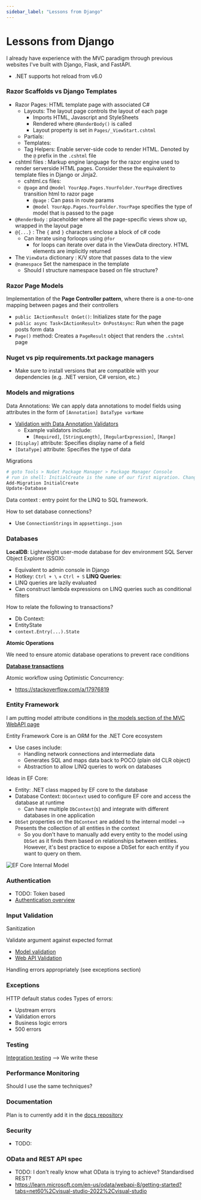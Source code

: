 ```yaml
---
sidebar_label: "Lessons from Django"
---
```


# Lessons from Django

I already have experience with the MVC paradigm through previous websites I've built with Django, Flask, and FastAPI.

- .NET supports hot reload from v6.0

### Razor Scaffolds vs Django Templates

- Razor Pages: HTML template page with associated C#
  - Layouts: The layout page controls the layout of each page
    - Imports HTML, Javascript and StyleSheets
    - Rendered where `@RenderBody()` is called
    - Layout property is set in `Pages/_ViewStart.cshtml`
  - Partials:
  - Templates:
  - Tag Helpers: Enable server-side code to render HTML. Denoted by the `@` prefix in the `.cshtml` file
- cshtml files : Markup engine language for the razor engine used to render serverside HTML pages. Consider these the equivalent to template files in Django or Jinja2.
  - cshtml.cs files:
  - `@page` and `@model YourApp.Pages.YourFolder.YourPage` directives transition html to razor page
    - `@page` : Can pass in route params
    - `@model YourApp.Pages.YourFolder.YourPage` specifies the type of model that is passed to the page
- `@RenderBody` : placeholder where all the page-specific views show up, wrapped in the layout page
- `@{...}` : The `{` and `}` characters enclose a block of c# code
  - Can iterate using forloops using `@for`
    - for loops can iterate over data in the ViewData directory. HTML elements are implicitly returned
- The `ViewData` dictionary : K/V store that passes data to the view
- `@namespace` Set the namespace in the template
  - Should I structure namespace based on file structure?

### Razor Page Models

Implementation of the **Page Controller pattern**, where there is a one-to-one mapping between pages and their controllers
- `public IActionResult OnGet()`: Initializes state for the page
- `public async Task<IActionResult> OnPostAsync`: Run when the page posts form data
- `Page()` method: Creates a `PageResult` object that renders the `.cshtml` page

### Nuget vs pip requirements.txt package managers

- Make sure to install versions that are compatible with your dependencies (e.g. .NET version, C# version, etc.)

### Models and migrations

Data Annotations: We can apply data annotations to model fields using attributes in the form of `[Annotation] DataType varName`
- [Validation with Data Annotation Validators](https://learn.microsoft.com/en-us/aspnet/mvc/overview/older-versions-1/models-data/validation-with-the-data-annotation-validators-cs)
  - Example validators include:
    - `[Required]`, `[StringLength]`, `[RegularExpression]`, `[Range]`
- `[Display]` attribute: Specifies display name of a field
- `[DataType]` attribute: Specifies the type of data

Migrations
```bash
# goto Tools > NuGet Package Manager > Package Manager Console
# run in shell: InitialCreate is the name of our first migration. Change the name to whatever the name of your migration will be
Add-Migration InitialCreate
Update-Database
```
Data context : entry point for the LINQ to SQL framework.

How to set database connections?
- Use `ConnectionStrings` in `appsettings.json`

### Databases

**LocalDB**: Lightweight user-mode database for dev environment 
SQL Server Object Explorer (SSOX):
- Equivalent to admin console in Django
- Hotkey: `Ctrl + \` + `Ctrl + S`
**LINQ Queries**: 
- LINQ queries are lazily evaluated
- Can construct lambda expressions on LINQ queries such as conditional filters

How to relate the  following to transactions?
- Db Context:
- EntityState
- `context.Entry(...).State`

**Atomic Operations**

We need to ensure atomic database operations to prevent race conditions

[**Database transactions**](https://learn.microsoft.com/en-us/ef/core/saving/transactions)

Atomic workflow using Optimistic Concurrency:
- https://stackoverflow.com/a/17976819

### Entity Framework

I am putting model attribute conditions in [the models section of the MVC WebAPI page](./04_mvc_webapi.md#models)

Entity Framework Core is an ORM for the .NET Core ecosystem
- Use cases include:
  - Handling network connections and intermediate data
  - Generates SQL and maps data back to POCO (plain old CLR object)
  - Abstraction to allow LINQ queries to work on databases

Ideas in EF Core:
- Entity: .NET class mapped by EF core to the database
- Database Context: `DbContext` used to configure EF core and access the database at runtime
  - Can have multiple `DbContext`(s) and integrate with different databases in one application
- `DbSet` properties on the `DbContext` are added to the internal model --> Presents the collection of all entities in the context
  - So you don't have to manually add every entity to the model using `DbSet` as it finds them based on relationships between entities. However, it's best practice to expose a DbSet for each entity if you want to query on them.

![EF Core Internal Model](imgs/ef-core-internal-model.PNG)

### Authentication

- TODO: Token based
- [Authentication overview](https://learn.microsoft.com/en-us/aspnet/core/security/authentication/?view=aspnetcore-6.0)

### Input Validation

Sanitization

Validate argument against expected format
- [Model validation](https://learn.microsoft.com/en-us/aspnet/web-api/overview/formats-and-model-binding/model-validation-in-aspnet-web-api)
- [Web API Validation](https://www.c-sharpcorner.com/article/learn-about-web-api-validation/)

Handling errors appropriately (see exceptions section)

### Exceptions

HTTP default status codes
Types of errors:
- Upstream errors
- Validation errors
- Business logic errors
- 500 errors

### Testing

[Integration testing](https://learn.microsoft.com/en-us/aspnet/core/test/integration-tests?view=aspnetcore-6.0) --> We write these

### Performance Monitoring

Should I use the same techniques?

### Documentation

Plan is to currently add it in the [docs repository](https://github.com/Yinnerston/Untitled-Gundam-Game)

### Security

- TODO:

### OData and REST API spec

- TODO: I don't really know what OData is trying to achieve? Standardised REST?
- https://learn.microsoft.com/en-us/odata/webapi-8/getting-started?tabs=net60%2Cvisual-studio-2022%2Cvisual-studio